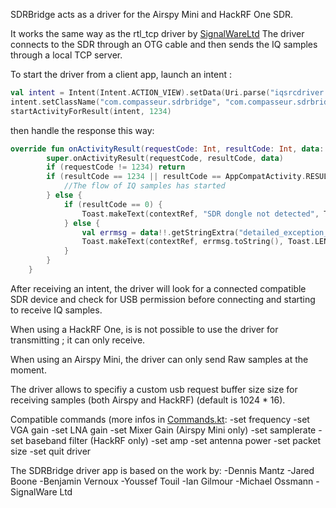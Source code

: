SDRBridge acts as a driver for the Airspy Mini and HackRF One SDR.

It works the same way as the rtl_tcp driver by [SignalWareLtd](https://github.com/signalwareltd/rtl_tcp_andro-)
The driver connects to the SDR through an OTG cable and then sends the IQ samples through a local TCP server.

To start the driver from a client app, launch an intent :

```kotlin
val intent = Intent(Intent.ACTION_VIEW).setData(Uri.parse("iqsrcdriver://?a=$address&p=$port&f=$frequency&s=$samplerate"))
intent.setClassName("com.compasseur.sdrbridge", "com.compasseur.sdrbridge.IntentHandlerActivity")
startActivityForResult(intent, 1234)
```

then handle the response this way: 

```kotlin
override fun onActivityResult(requestCode: Int, resultCode: Int, data: Intent?) {
        super.onActivityResult(requestCode, resultCode, data)
        if (requestCode != 1234) return
        if (resultCode == 1234 || resultCode == AppCompatActivity.RESULT_OK) {
            //The flow of IQ samples has started
        } else {
            if (resultCode == 0) {
                Toast.makeText(contextRef, "SDR dongle not detected", Toast.LENGTH_SHORT).show()
            } else {
                val errmsg = data!!.getStringExtra("detailed_exception_message")
                Toast.makeText(contextRef, errmsg.toString(), Toast.LENGTH_SHORT).show()
            }
        }
    }
```

After receiving an intent, the driver will look for a connected compatible SDR device and check for USB permission before connecting and starting to receive IQ samples.


When using a HackRF One, is is not possible to use the driver for transmitting ; it can only receive.

When using an Airspy Mini, the driver can only send Raw samples at the moment.

The driver allows to specifiy a custom usb request buffer size size for receiving samples (both Airspy and HackRF) (default is 1024 * 16).

Compatible commands (more infos in [Commands.kt](https://github.com/compasseur/SDRBridge/blob/main/app/src/main/java/com/compasseur/sdrbridge/Commands.kt):
-set frequency
-set VGA gain
-set LNA gain
-set Mixer Gain (Airspy Mini only)
-set samplerate
-set baseband filter (HackRF only)
-set amp
-set antenna power
-set packet size
-set quit driver


The SDRBridge driver app is based on the work by:
-Dennis Mantz
-Jared Boone
-Benjamin Vernoux
-Youssef Touil
-Ian Gilmour
-Michael Ossmann
-SignalWare Ltd
